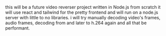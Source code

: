 this will be a future video reverser project written in Node.js from scratch
it will use react and tailwind for the pretty frontend and will run on a node.js server with little to no libraries.
i will try manually decoding video's frames, audio frames, decoding from and later to h.264 again and all that be performant.
